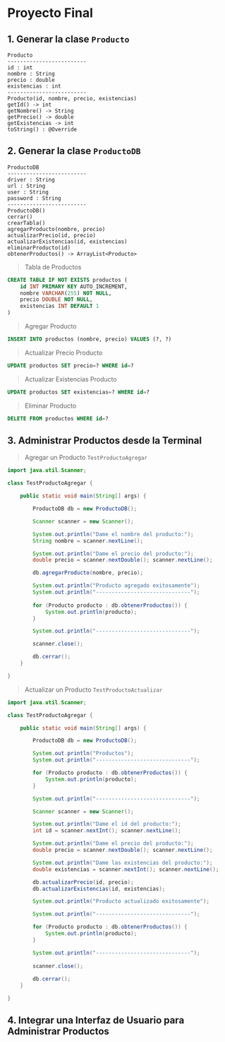# Proyecto Final

## 1. Generar la clase `Producto`

    Producto
    -------------------------
    id : int
    nombre : String
    precio : double
    existencias : int
    -------------------------
    Producto(id, nombre, precio, existencias)
    getId() -> int
    getNombre() -> String
    getPrecio() -> double
    getExistencias -> int
    toString() : @Override

## 2. Generar la clase `ProductoDB`

    ProductoDB
    -------------------------
    driver : String
    url : String
    user : String
    password : String
    -------------------------
    ProductoDB()
    cerrar()
    crearTabla()
    agregarProducto(nombre, precio)
    actualizarPrecio(id, precio)
    actualizarExistencias(id, existencias)
    eliminarProducto(id)
    obtenerProductos() -> ArrayList<Producto>

> Tabla de Productos

```sql
CREATE TABLE IF NOT EXISTS productos (
    id INT PRIMARY KEY AUTO_INCREMENT,
    nombre VARCHAR(255) NOT NULL,
    precio DOUBLE NOT NULL,
    existencias INT DEFAULT 1
)
```

> Agregar Producto

```sql
INSERT INTO productos (nombre, precio) VALUES (?, ?)
```

> Actualizar Precio Producto

```sql
UPDATE productos SET precio=? WHERE id=?
```

> Actualizar Existencias Producto

```sql
UPDATE productos SET existencias=? WHERE id=?
```

> Eliminar Producto

```sql
DELETE FROM productos WHERE id=?
```

## 3. Administrar Productos desde la Terminal

> Agregar un Producto `TestProductoAgregar`

```java
import java.util.Scanner;

class TestProductoAgregar {

    public static void main(String[] args) {

        ProductoDB db = new ProductoDB();

        Scanner scanner = new Scanner();

        System.out.println("Dame el nombre del producto:");
        String nombre = scanner.nextLine();

        System.out.println("Dame el precio del producto:");
        double precio = scanner.nextDouble(); scanner.nextLine();

        db.agregarProducto(nombre, precio);

        System.out.println("Producto agregado exitosamente");
        System.out.println("------------------------------");
        
        for (Producto producto : db.obtenerProductos()) {
            System.out.println(producto);
        }

        System.out.println("------------------------------");

        scanner.close();

        db.cerrar();
    }

}
```

> Actualizar un Producto `TestProductoActualizar`

```java
import java.util.Scanner;

class TestProductoAgregar {

    public static void main(String[] args) {

        ProductoDB db = new ProductoDB();

        System.out.println("Productos");
        System.out.println("------------------------------");

        for (Producto producto : db.obtenerProductos()) {
            System.out.println(producto);
        }

        System.out.println("------------------------------");

        Scanner scanner = new Scanner();

        System.out.println("Dame el id del producto:");
        int id = scanner.nextInt(); scanner.nextLine();

        System.out.println("Dame el precio del producto:");
        double precio = scanner.nextDouble(); scanner.nextLine();

        System.out.println("Dame las existencias del producto:");
        double existencias = scanner.nextInt(); scanner.nextLine();

        db.actualizarPrecio(id, precio);
        db.actualizarExistencias(id, existencias);

        System.out.println("Producto actualizado exitosamente");

        System.out.println("------------------------------");

        for (Producto producto : db.obtenerProductos()) {
            System.out.println(producto);
        }

        System.out.println("------------------------------");
        
        scanner.close();
        
        db.cerrar();
    }

}
```

## 4. Integrar una Interfaz de Usuario para Administrar Productos